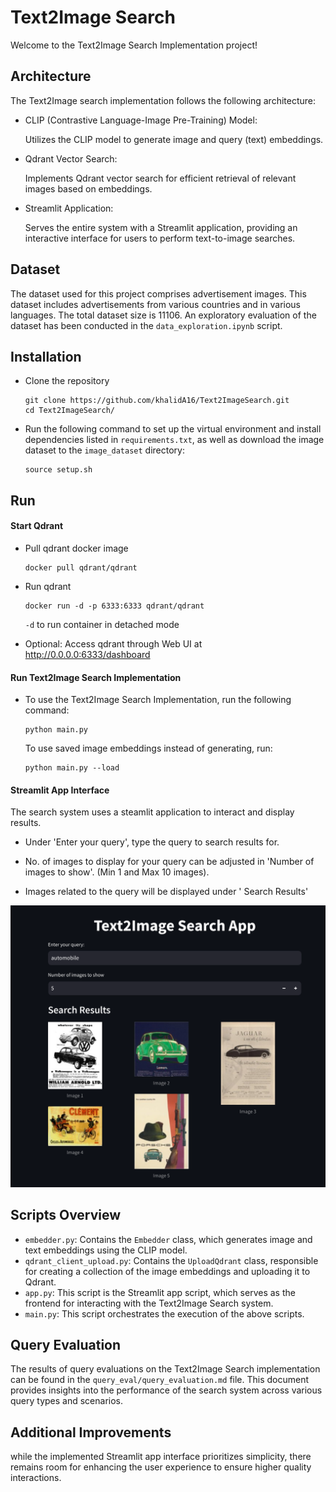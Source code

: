 # Text2Image Search 
Welcome to the Text2Image Search Implementation project! 
## Architecture
The Text2Image search implementation follows the following architecture:

* CLIP (Contrastive Language-Image Pre-Training) Model:

    Utilizes the CLIP model to generate image and query (text) embeddings.
* Qdrant Vector Search:

    Implements Qdrant vector search for efficient retrieval of relevant images based on embeddings.
* Streamlit Application:

    Serves the entire system with a Streamlit application, providing an interactive interface for users to perform text-to-image searches.

## Dataset 
The dataset used for this project comprises advertisement images. This dataset includes advertisements from various countries and in various languages. The total dataset size is 11106. An exploratory evaluation of the dataset has been conducted in the `data_exploration.ipynb` script.

## Installation
* Clone the repository

    ```
    git clone https://github.com/khalidA16/Text2ImageSearch.git
    cd Text2ImageSearch/
    ```
* Run the following command to set up the virtual environment and install dependencies listed in `requirements.txt`, as well as download the image dataset to the `image_dataset` directory:

    ```
    source setup.sh
    ```
## Run 
#### Start Qdrant 
* Pull qdrant docker image 

    ```
    docker pull qdrant/qdrant
    ```
* Run qdrant 

    ```
    docker run -d -p 6333:6333 qdrant/qdrant
     ```
     `-d` to run container in detached mode
* Optional: Access qdrant through Web UI at  http://0.0.0.0:6333/dashboard

#### Run Text2Image Search Implementation
* To use the Text2Image Search Implementation, run the following command:

    ```
    python main.py 
    ```
    To use saved image embeddings instead of generating, run:

    ```
    python main.py --load
    ```

#### Streamlit App Interface
The search system uses a steamlit application to interact and display results.

* Under 'Enter your query', type the query to search results for.

* No. of images to display for your query can be adjusted in 'Number of images to show'. (Min 1 and Max 10 images).

* Images related to the query will be displayed under ' Search Results'

![image info](query_eval/images/app.png)


## Scripts Overview
* `embedder.py`: Contains the `Embedder` class, which generates image and text embeddings using the CLIP model.
* `qdrant_client_upload.py`: Contains the `UploadQdrant` class, responsible for creating a collection of the image embeddings and uploading it to Qdrant.
* `app.py`: This script is the Streamlit app script, which serves as the frontend for interacting with the Text2Image Search system.
* `main.py`: This script orchestrates the execution of the above scripts.

## Query Evaluation
The results of query evaluations on the Text2Image Search implementation can be found in the `query_eval/query_evaluation.md` file. This document provides insights into the performance of the search system across various query types and scenarios.

## Additional Improvements
while the implemented Streamlit app interface prioritizes simplicity, there remains room for enhancing the user experience to ensure higher quality interactions.